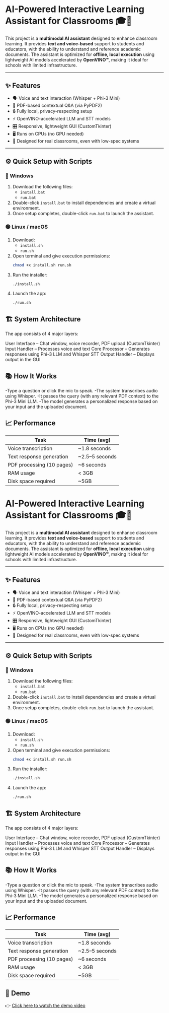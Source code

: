 # AI-Powered Interactive Learning Assistant for Classrooms 🎓🤖

This project is a **multimodal AI assistant** designed to enhance classroom learning. It provides **text and voice-based** support to students and educators, with the ability to understand and reference academic documents. The assistant is optimized for **offline, local execution** using lightweight AI models accelerated by **OpenVINO™**, making it ideal for schools with limited infrastructure.


---

## ✨ Features

- 🗣️ Voice and text interaction (Whisper + Phi-3 Mini)
- 📄 PDF-based contextual Q&A (via PyPDF2)
- 🔒 Fully local, privacy-respecting setup
- ⚡ OpenVINO-accelerated LLM and STT models
- 🎛️ Responsive, lightweight GUI (CustomTkinter)
- 🖥️ Runs on CPUs (no GPU needed)
- 🧠 Designed for real classrooms, even with low-spec systems

---

## ⚙️ Quick Setup with Scripts

### 🔵 Windows

1. Download the following files:
   - `install.bat`
   - `run.bat`
2. Double-click `install.bat` to install dependencies and create a virtual environment.
3. Once setup completes, double-click `run.bat` to launch the assistant.

### 🟢 Linux / macOS

1. Download:
   - `install.sh`
   - `run.sh`
2. Open terminal and give execution permissions:
   ```bash
   chmod +x install.sh run.sh
3. Run the installer:
   ```bash
   ./install.sh

4. Launch the app:
   ```bash
   ./run.sh

## 🏗️ System Architecture

The app consists of 4 major layers:

User Interface – Chat window, voice recorder, PDF upload (CustomTkinter)
Input Handler – Processes voice and text
Core Processor – Generates responses using Phi-3 LLM and Whisper STT
Output Handler – Displays output in the GUI

## 📚 How It Works

-Type a question or click the mic to speak.
-The system transcribes audio using Whisper.
-It passes the query (with any relevant PDF context) to the Phi-3 Mini LLM.
-The model generates a personalized response based on your input and the uploaded document.

## 📈 Performance

| Task                      | Time (avg)      |
| ------------------------- | --------------- |
| Voice transcription       | \~1.8 seconds   |
| Text response generation  | \~2.5–5 seconds |
| PDF processing (10 pages) | \~6 seconds     |
| RAM usage                 | < 3GB           |
| Disk space required       | \~5GB           |

 # AI-Powered Interactive Learning Assistant for Classrooms 🎓🤖

This project is a **multimodal AI assistant** designed to enhance classroom learning. It provides **text and voice-based** support to students and educators, with the ability to understand and reference academic documents. The assistant is optimized for **offline, local execution** using lightweight AI models accelerated by **OpenVINO™**, making it ideal for schools with limited infrastructure.


---

## ✨ Features

- 🗣️ Voice and text interaction (Whisper + Phi-3 Mini)
- 📄 PDF-based contextual Q&A (via PyPDF2)
- 🔒 Fully local, privacy-respecting setup
- ⚡ OpenVINO-accelerated LLM and STT models
- 🎛️ Responsive, lightweight GUI (CustomTkinter)
- 🖥️ Runs on CPUs (no GPU needed)
- 🧠 Designed for real classrooms, even with low-spec systems

---

## ⚙️ Quick Setup with Scripts

### 🔵 Windows

1. Download the following files:
   - `install.bat`
   - `run.bat`
2. Double-click `install.bat` to install dependencies and create a virtual environment.
3. Once setup completes, double-click `run.bat` to launch the assistant.

### 🟢 Linux / macOS

1. Download:
   - `install.sh`
   - `run.sh`
2. Open terminal and give execution permissions:
   ```bash
   chmod +x install.sh run.sh
3. Run the installer:
   ```bash
   ./install.sh

4. Launch the app:
   ```bash
   ./run.sh

## 🏗️ System Architecture

The app consists of 4 major layers:

User Interface – Chat window, voice recorder, PDF upload (CustomTkinter)
Input Handler – Processes voice and text
Core Processor – Generates responses using Phi-3 LLM and Whisper STT
Output Handler – Displays output in the GUI

## 📚 How It Works

-Type a question or click the mic to speak.
-The system transcribes audio using Whisper.
-It passes the query (with any relevant PDF context) to the Phi-3 Mini LLM.
-The model generates a personalized response based on your input and the uploaded document.

## 📈 Performance

| Task                      | Time (avg)      |
| ------------------------- | --------------- |
| Voice transcription       | \~1.8 seconds   |
| Text response generation  | \~2.5–5 seconds |
| PDF processing (10 pages) | \~6 seconds     |
| RAM usage                 | < 3GB           |
| Disk space required       | \~5GB           |

## 🎥 Demo

👉 [Click here to watch the demo video](https://raw.githubusercontent.com/Farhana-git-bot/AI-Powered-Interactive-Learning-Assistant-for-Classrooms/main/demo.mp4)







